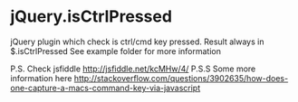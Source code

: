 jQuery.isCtrlPressed
====================

jQuery plugin which check is ctrl/cmd key pressed.
Result always in $.isCtrlPressed
See example folder for more information

P.S. Check jsfiddle http://jsfiddle.net/kcMHw/4/
P.S.S Some more information here http://stackoverflow.com/questions/3902635/how-does-one-capture-a-macs-command-key-via-javascript
